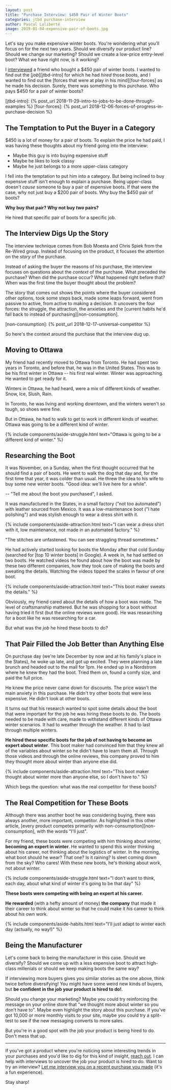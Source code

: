 ```yaml
---
layout: post
title: "Purchase Interview: $450 Pair of Winter Boots"
categories: jtbd purchase-interview
author: Pascal Laliberté
image: 2019-01-04-expensive-pair-of-boots.jpg
---
```


Let's say you make expensive winter boots. You're wondering what you'll focus on for the next two years. Should we diversify our product line? Should we change our marketing? Should we create a low-price entry-level boot? What we have right now, is it working?

I [interviewed][purchase-interview] a friend who bought a $450 pair of winter boots. I wanted to find out the [_job_][jtbd-intro] for which he had _hired_ those boots, and I wanted to find out the [forces that were at play in his mind][four-forces] as he made his decision. Surely, there was something to this purchase. Who pays $450 for a pair of winter boots?

[purchase-interview]: https://pascallaliberte.me/jtbd/purchase-interview/ 
[jtbd-intro]: {% post_url 2018-11-29-intro-to-jobs-to-be-done-through-examples %}
[four-forces]: {% post_url 2018-12-06-forces-of-progress-in-purchase-decision %}

## The Temptation to Put the Buyer in a Category

$450 is a lot of money for a pair of boots. To explain the price he had paid, I was having these thoughts about my friend going into the interview:

* Maybe this guy is into buying expensive stuff
* Maybe he likes to look classy
* Maybe he just belongs to a more upper-class category

I fell into the temptation to put him into a category. But being inclined to buy expensive stuff isn't enough to explain a purchase. Being upper-class doesn't _cause_ someone to buy a pair of expensive boots. If that were the case, why not just buy a $200 pair of boots. Why buy the $450 pair of boots?

**Why buy that pair? Why not buy _two_ pairs?**

He hired that specific pair of boots for a specific job.

## The Interview Digs Up the Story

The interview technique comes from Bob Moesta and Chris Spiek from the Re-Wired group. Instead of focusing on the product, it focuses the attention on the _story_ of the purchase.

Instead of asking the buyer the reasons of his purchase, the interview focuses on questions about the _context_ of the purchase. What preceded the purchase? When did the purchase occur? What happened right before that? When was the first time the buyer thought about the problem?

The story that comes out shows the points where the buyer considered other options, took some steps back, made some leaps forward, went from passive to active, from active to making a decision. It uncovers the four forces: the struggle, the attraction, the anxieties and the [current habits he'd fall back to instead of purchasing][non-consumption]. 

[non-consumption]: {% post_url 2018-12-17-universal-competitor %}

So here's the context around the purchase that the interview dug up.

## Moving to Ottawa

My friend had recently moved to Ottawa from Toronto. He had spent two years in Toronto, and before that, he was in the United States. This was to be his first winter in Ottawa -- his first real winter. Winter was approaching. He wanted to get ready for it.

Winters in Ottawa, he had heard, were a mix of different kinds of weather. Snow, Ice, Slush, Rain.

In Toronto, he was living and working downtown, and the winters weren't so tough, so shoes were fine.

But in Ottawa, he had to walk to get to work in different kinds of weather. Ottawa was going to be a different kind of winter.

{% include components/aside-struggle.html text="Ottawa is going to be a different kind of winter." %}

## Researching the Boot

It was November, on a Sunday, when the first thought occurred that he should find a pair of boots. He went to walk the dog that day and, for the first time that year, it was colder than usual. He threw the idea to his wife to buy some new winter boots. "Good idea: we'll live here for a while".

-- "Tell me about the boot you purchased", I asked.

It was manufactured in the States, in a small factory ("not too automated") with leather sourced from Mexico. It was a low-maintenance boot ("I hate polishing") and was stylish enough to wear a dress shirt with it.

{% include components/aside-attraction.html text="I can wear a dress shirt with it, low maintenance, not made in an automated factory." %}

"The stitches are unfastened. You can see straggling thread sometimes."

He had actively started looking for boots the Monday after that cold Sunday (searched for [top 10 winter boots] in Google). A week in, he had settled on two boots. He watched videos he found about how the boot was made by these two different companies, how they took care of making the boots and sweating the details. Watching the videos tipped the scales in favour of one boot.

{% include components/aside-attraction.html text="This boot maker sweats the details." %}

Obviously, my friend cared about the details of how a boot was made. The level of craftsmanship mattered. But he was shopping for a boot without having tried it first (but the online reviews were good). He was researching for a boot like he was researching for a car. 

But what was the _job_ he hired these boots to do?

## That Pair Filled the Job Better than Anything Else

On purchase day (we're late December by now and at his family's place in the States), he woke up late, and got up excited. They were planning a late brunch and headed out to the mall for 1pm. He ended up in a Nordstrom where he knew they had the boot. Tried them on, found a comfy size, and paid the full price.

He knew the price never came down for discounts. The price wasn't the main anxiety in this purchase. He didn't try other boots that were less expensive. He didn't look at other boots.

It turns out that his research wanted to spot some details about the boot that were important for the job he was hiring these boots to do. The boots needed to be made with care, made to withstand different kinds of Ottawa winter scenarios. It had to weather through the weather. It had to last through multiple winters.

**He hired these specific boots for the job of not having to become an expert about winter**. This boot maker had convinced him that they knew all of the variables about winter so he didn't have to learn them all. Through those videos and through the online reviews, this company proved to him they thought more about winter than anyone else did.

{% include components/aside-attraction.html text="This boot maker thought about winter more than anyone else, so I don't have to." %}

Which begs the question: what was the real competitor for these boots?

## The Real Competition for These Boots

Although there was another boot he was considering buying, there was always another, more important, competitor. As highlighted in this other article, [every product competes primarily with non-consumption][non-consumption], with the words "I'll just".

For my friend, these boots were competing with him thinking about winter, **becoming an expert in winter**. He wanted to spend this winter thinking about his career, not thinking about the logistics of winter. In the morning, what boot should he wear? That one? Is it raining? Is sleet coming down from the sky? Who cares! With these new boots, he's thinking about work, not about winter.

{% include components/aside-struggle.html text="I don't want to think, each day, about what kind of winter it's going to be that day" %}

**These boots were competing with being an expert at his career.**

**He rewarded** (with a hefty amount of money) **the company** that made it their career to think about winter so that he could make it _his_ career to think about _his_ own work.

{% include components/aside-habits.html text="I'll just adapt to winter each day (actually, no way!)" %}

## Being the Manufacturer

Let's come back to being the manufacturer in this case. Should we diversify? Should we come up with a less expensive boot to attract high-class millenials or should we keep making boots the same way?

If interviewing more buyers gives you similar stories as the one above, think twice before diversifying! You might have some weird new kinds of buyers, but **be confident in the job your product is hired to do!**.

Should you change your marketing? Maybe you could try reinforcing the message on your online store that "we thought more about winter so you don't have to". Maybe even highlight the story about this purchase. If you've got 10,000 or more monthly visits to your site, maybe you could try a split-test to see if the new messaging converts to more sales.

But you're in a good spot with the job your product is being hired to do. Don't mess that up.

---

If you've got a product where you're noticing some interesting trends in your purchases and you'd like to dig for this kind of insight, [reach out](mailto:pascal@pascallaliberte.me?subject=Follow-up%20on%20the%20boots%20article). I can help with interviews to uncover the job your product is hired to do. Want to try an interview? [Let me interview you on a recent purchase you made][purchase-interview] (it's a fun experience).

Stay sharp!

